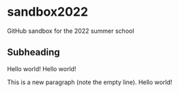 # sandbox2022
GitHub sandbox for the 2022 summer school

## Subheading

Hello world! 
Hello world!

This is a new paragraph (note the empty line).
Hello world!
